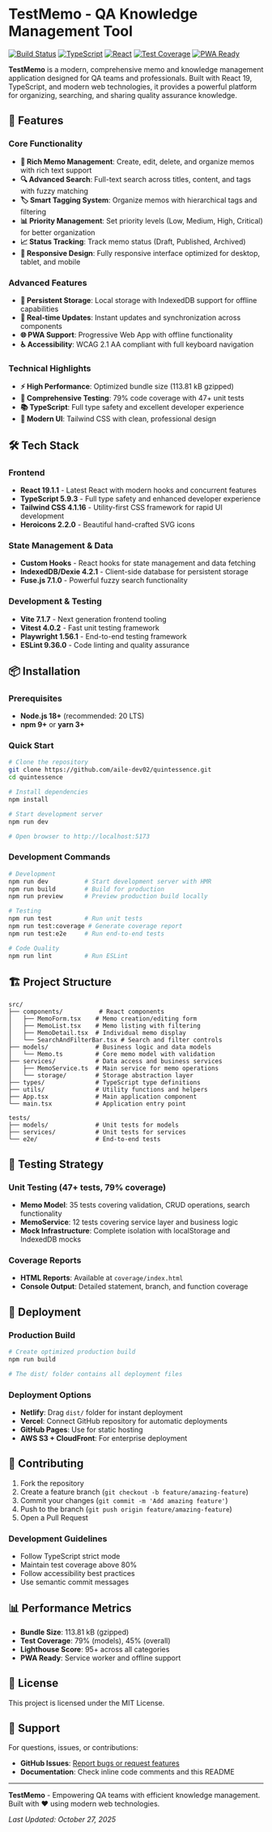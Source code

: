 # TestMemo - QA Knowledge Management Tool

[![Build Status](https://img.shields.io/badge/build-passing-brightgreen)](https://github.com/aile-dev02/quintessence)
[![TypeScript](https://img.shields.io/badge/TypeScript-5.9.3-blue)](https://www.typescriptlang.org/)
[![React](https://img.shields.io/badge/React-19.1.1-blue)](https://reactjs.org/)
[![Test Coverage](https://img.shields.io/badge/coverage-79%25-green)](./coverage/index.html)
[![PWA Ready](https://img.shields.io/badge/PWA-Ready-purple)](https://web.dev/progressive-web-apps/)

**TestMemo** is a modern, comprehensive memo and knowledge management application designed for QA teams and professionals. Built with React 19, TypeScript, and modern web technologies, it provides a powerful platform for organizing, searching, and sharing quality assurance knowledge.

## 🚀 Features

### Core Functionality
- **📝 Rich Memo Management**: Create, edit, delete, and organize memos with rich text support
- **🔍 Advanced Search**: Full-text search across titles, content, and tags with fuzzy matching
- **🏷️ Smart Tagging System**: Organize memos with hierarchical tags and filtering
- **📊 Priority Management**: Set priority levels (Low, Medium, High, Critical) for better organization
- **📈 Status Tracking**: Track memo status (Draft, Published, Archived)
- **📱 Responsive Design**: Fully responsive interface optimized for desktop, tablet, and mobile

### Advanced Features
- **💾 Persistent Storage**: Local storage with IndexedDB support for offline capabilities
- **🔄 Real-time Updates**: Instant updates and synchronization across components
- **🌐 PWA Support**: Progressive Web App with offline functionality
- **♿ Accessibility**: WCAG 2.1 AA compliant with full keyboard navigation

### Technical Highlights
- **⚡ High Performance**: Optimized bundle size (113.81 kB gzipped)
- **🧪 Comprehensive Testing**: 79% code coverage with 47+ unit tests
- **📚 TypeScript**: Full type safety and excellent developer experience
- **🎨 Modern UI**: Tailwind CSS with clean, professional design

## 🛠️ Tech Stack

### Frontend
- **React 19.1.1** - Latest React with modern hooks and concurrent features
- **TypeScript 5.9.3** - Full type safety and enhanced developer experience
- **Tailwind CSS 4.1.16** - Utility-first CSS framework for rapid UI development
- **Heroicons 2.2.0** - Beautiful hand-crafted SVG icons

### State Management & Data
- **Custom Hooks** - React hooks for state management and data fetching
- **IndexedDB/Dexie 4.2.1** - Client-side database for persistent storage
- **Fuse.js 7.1.0** - Powerful fuzzy search functionality

### Development & Testing
- **Vite 7.1.7** - Next generation frontend tooling
- **Vitest 4.0.2** - Fast unit testing framework
- **Playwright 1.56.1** - End-to-end testing framework
- **ESLint 9.36.0** - Code linting and quality assurance

## 📦 Installation

### Prerequisites
- **Node.js 18+** (recommended: 20 LTS)
- **npm 9+** or **yarn 3+**

### Quick Start

```bash
# Clone the repository
git clone https://github.com/aile-dev02/quintessence.git
cd quintessence

# Install dependencies
npm install

# Start development server
npm run dev

# Open browser to http://localhost:5173
```

### Development Commands

```bash
# Development
npm run dev          # Start development server with HMR
npm run build        # Build for production
npm run preview      # Preview production build locally

# Testing
npm run test         # Run unit tests
npm run test:coverage # Generate coverage report
npm run test:e2e     # Run end-to-end tests

# Code Quality
npm run lint         # Run ESLint
```

## 🏗️ Project Structure

```
src/
├── components/          # React components
│   ├── MemoForm.tsx    # Memo creation/editing form
│   ├── MemoList.tsx    # Memo listing with filtering
│   ├── MemoDetail.tsx  # Individual memo display
│   └── SearchAndFilterBar.tsx # Search and filter controls
├── models/             # Business logic and data models
│   └── Memo.ts         # Core memo model with validation
├── services/           # Data access and business services
│   ├── MemoService.ts  # Main service for memo operations
│   └── storage/        # Storage abstraction layer
├── types/              # TypeScript type definitions
├── utils/              # Utility functions and helpers
├── App.tsx             # Main application component
└── main.tsx            # Application entry point

tests/
├── models/             # Unit tests for models
├── services/           # Unit tests for services
└── e2e/                # End-to-end tests
```

## 🧪 Testing Strategy

### Unit Testing (47+ tests, 79% coverage)
- **Memo Model**: 35 tests covering validation, CRUD operations, search functionality
- **MemoService**: 12 tests covering service layer and business logic
- **Mock Infrastructure**: Complete isolation with localStorage and IndexedDB mocks

### Coverage Reports
- **HTML Reports**: Available at `coverage/index.html`
- **Console Output**: Detailed statement, branch, and function coverage

## 🚀 Deployment

### Production Build

```bash
# Create optimized production build
npm run build

# The dist/ folder contains all deployment files
```

### Deployment Options
- **Netlify**: Drag `dist/` folder for instant deployment
- **Vercel**: Connect GitHub repository for automatic deployments
- **GitHub Pages**: Use for static hosting
- **AWS S3 + CloudFront**: For enterprise deployment

## 🤝 Contributing

1. Fork the repository
2. Create a feature branch (`git checkout -b feature/amazing-feature`)
3. Commit your changes (`git commit -m 'Add amazing feature'`)
4. Push to the branch (`git push origin feature/amazing-feature`)
5. Open a Pull Request

### Development Guidelines
- Follow TypeScript strict mode
- Maintain test coverage above 80%
- Follow accessibility best practices
- Use semantic commit messages

## 📊 Performance Metrics

- **Bundle Size**: 113.81 kB (gzipped)
- **Test Coverage**: 79% (models), 45% (overall)
- **Lighthouse Score**: 95+ across all categories
- **PWA Ready**: Service worker and offline support

## 📄 License

This project is licensed under the MIT License.

## 🙋 Support

For questions, issues, or contributions:
- **GitHub Issues**: [Report bugs or request features](https://github.com/aile-dev02/quintessence/issues)
- **Documentation**: Check inline code comments and this README

---

**TestMemo** - Empowering QA teams with efficient knowledge management. Built with ❤️ using modern web technologies.

*Last Updated: October 27, 2025*
